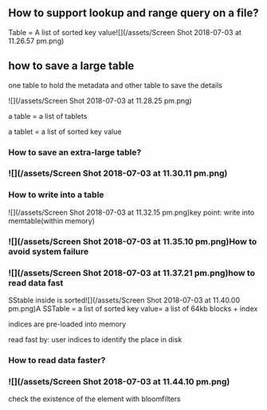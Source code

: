 ## How to support lookup and range query on a file?

Table = A list of sorted key value![](/assets/Screen Shot 2018-07-03 at 11.26.57 pm.png)

## how to save a large table

one table to hold the metadata and other table to save the details

![](/assets/Screen Shot 2018-07-03 at 11.28.25 pm.png)

a table =  a list of tablets

a tablet = a list of sorted key value

### How to save an extra-large table?

### ![](/assets/Screen Shot 2018-07-03 at 11.30.11 pm.png)

### How to write into a table

![](/assets/Screen Shot 2018-07-03 at 11.32.15 pm.png)key point: write into memtable\(within memory\)

### ![](/assets/Screen Shot 2018-07-03 at 11.35.10 pm.png)How to avoid system failure

### ![](/assets/Screen Shot 2018-07-03 at 11.37.21 pm.png)how to read data fast

SStable inside is sorted![](/assets/Screen Shot 2018-07-03 at 11.40.00 pm.png)A SSTable = a list of sorted key value= a list of 64kb blocks + index

indices are pre-loaded into memory

read fast by: user indices to identify the place in disk



### How to read data faster?

### ![](/assets/Screen Shot 2018-07-03 at 11.44.10 pm.png)

check the existence of the element with bloomfilters

